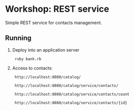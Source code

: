 Workshop: REST service 
=======================================
Simple REST service for contacts management.

## Running

1. Deploy into an application server

        ruby bank.rb
  
2. Access to contacts:

        http://localhost:8080/catalog/
  
        http://localhost:8080/catalog/service/contacts/

        http://localhost:8080/catalog/service/contacts/count

        http://localhost:8080/catalog/service/contacts/{id}


 
